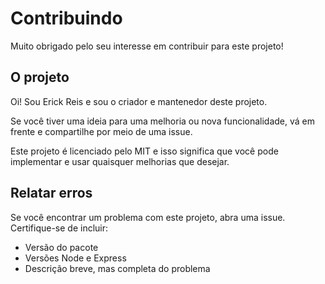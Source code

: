 # Contribuindo

Muito obrigado pelo seu interesse em contribuir para este projeto!

## O projeto

Oi! Sou Erick Reis e sou o criador e mantenedor deste projeto.

Se você tiver uma ideia para uma melhoria ou nova funcionalidade, vá em frente e compartilhe por meio de uma issue.

Este projeto é licenciado pelo MIT e isso significa que você pode implementar e usar quaisquer melhorias que desejar.

## Relatar erros

Se você encontrar um problema com este projeto, abra uma issue. Certifique-se de incluir:

- Versão do pacote
- Versões Node e Express
- Descrição breve, mas completa do problema
